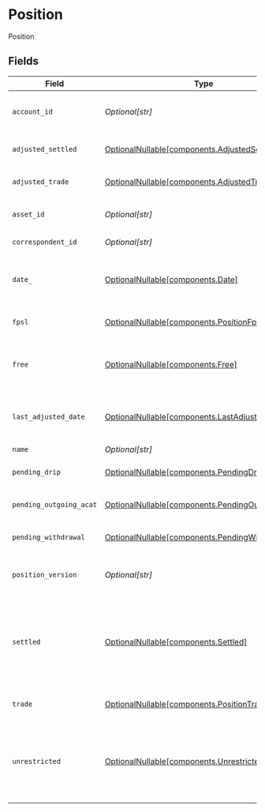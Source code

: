 # Position

Position


## Fields

| Field                                                                                                                                                                                                                                                                                                                                       | Type                                                                                                                                                                                                                                                                                                                                        | Required                                                                                                                                                                                                                                                                                                                                    | Description                                                                                                                                                                                                                                                                                                                                 | Example                                                                                                                                                                                                                                                                                                                                     |
| ------------------------------------------------------------------------------------------------------------------------------------------------------------------------------------------------------------------------------------------------------------------------------------------------------------------------------------------- | ------------------------------------------------------------------------------------------------------------------------------------------------------------------------------------------------------------------------------------------------------------------------------------------------------------------------------------------- | ------------------------------------------------------------------------------------------------------------------------------------------------------------------------------------------------------------------------------------------------------------------------------------------------------------------------------------------- | ------------------------------------------------------------------------------------------------------------------------------------------------------------------------------------------------------------------------------------------------------------------------------------------------------------------------------------------- | ------------------------------------------------------------------------------------------------------------------------------------------------------------------------------------------------------------------------------------------------------------------------------------------------------------------------------------------- |
| `account_id`                                                                                                                                                                                                                                                                                                                                | *Optional[str]*                                                                                                                                                                                                                                                                                                                             | :heavy_minus_sign:                                                                                                                                                                                                                                                                                                                          | A globally unique identifier referencing a single account; this is the main identifier for an account used for machine-to-machine interactions                                                                                                                                                                                              | 01HBRQ5BW6ZAY4BNWP4GWRD80X                                                                                                                                                                                                                                                                                                                  |
| `adjusted_settled`                                                                                                                                                                                                                                                                                                                          | [OptionalNullable[components.AdjustedSettled]](../../models/components/adjustedsettled.md)                                                                                                                                                                                                                                                  | :heavy_minus_sign:                                                                                                                                                                                                                                                                                                                          | `settled` + any as of settled amounts for the date                                                                                                                                                                                                                                                                                          | {<br/>"value": "0.25"<br/>}                                                                                                                                                                                                                                                                                                                 |
| `adjusted_trade`                                                                                                                                                                                                                                                                                                                            | [OptionalNullable[components.AdjustedTrade]](../../models/components/adjustedtrade.md)                                                                                                                                                                                                                                                      | :heavy_minus_sign:                                                                                                                                                                                                                                                                                                                          | `trade` + any as of trade amounts for the date                                                                                                                                                                                                                                                                                              | {<br/>"value": "0.25"<br/>}                                                                                                                                                                                                                                                                                                                 |
| `asset_id`                                                                                                                                                                                                                                                                                                                                  | *Optional[str]*                                                                                                                                                                                                                                                                                                                             | :heavy_minus_sign:                                                                                                                                                                                                                                                                                                                          | An Apex-provided, global identifier created on a per asset bases which provides connectivity across all areas                                                                                                                                                                                                                               | 1000                                                                                                                                                                                                                                                                                                                                        |
| `correspondent_id`                                                                                                                                                                                                                                                                                                                          | *Optional[str]*                                                                                                                                                                                                                                                                                                                             | :heavy_minus_sign:                                                                                                                                                                                                                                                                                                                          | The correspondent id associated with the account for the position                                                                                                                                                                                                                                                                           | 01AB2CDEAYOAK3ADJA4FJZCXZA                                                                                                                                                                                                                                                                                                                  |
| `date_`                                                                                                                                                                                                                                                                                                                                     | [OptionalNullable[components.Date]](../../models/components/date.md)                                                                                                                                                                                                                                                                        | :heavy_minus_sign:                                                                                                                                                                                                                                                                                                                          | The date for which the positions were calculated                                                                                                                                                                                                                                                                                            | {<br/>"day": 14,<br/>"month": 5,<br/>"year": 2024<br/>}                                                                                                                                                                                                                                                                                     |
| `fpsl`                                                                                                                                                                                                                                                                                                                                      | [OptionalNullable[components.PositionFpsl]](../../models/components/positionfpsl.md)                                                                                                                                                                                                                                                        | :heavy_minus_sign:                                                                                                                                                                                                                                                                                                                          | Quantity of asset in use by the FPSL program. Should not be used by currency assets                                                                                                                                                                                                                                                         | {<br/>"value": "0.25"<br/>}                                                                                                                                                                                                                                                                                                                 |
| `free`                                                                                                                                                                                                                                                                                                                                      | [OptionalNullable[components.Free]](../../models/components/free.md)                                                                                                                                                                                                                                                                        | :heavy_minus_sign:                                                                                                                                                                                                                                                                                                                          | Quantity of asset available for allocation for use by the FPSL program. Raw bucket values. These denote that a position is allocated to this purpose. Values may be negative                                                                                                                                                                | {<br/>"value": "0"<br/>}                                                                                                                                                                                                                                                                                                                    |
| `last_adjusted_date`                                                                                                                                                                                                                                                                                                                        | [OptionalNullable[components.LastAdjustedDate]](../../models/components/lastadjusteddate.md)                                                                                                                                                                                                                                                | :heavy_minus_sign:                                                                                                                                                                                                                                                                                                                          | The most recent date an adjustment occurred                                                                                                                                                                                                                                                                                                 | {<br/>"day": 14,<br/>"month": 5,<br/>"year": 2024<br/>}                                                                                                                                                                                                                                                                                     |
| `name`                                                                                                                                                                                                                                                                                                                                      | *Optional[str]*                                                                                                                                                                                                                                                                                                                             | :heavy_minus_sign:                                                                                                                                                                                                                                                                                                                          | accounts/{account_id}/positions/{position_id}                                                                                                                                                                                                                                                                                               | accounts/{account_id}/positions/{position_id}                                                                                                                                                                                                                                                                                               |
| `pending_drip`                                                                                                                                                                                                                                                                                                                              | [OptionalNullable[components.PendingDrip]](../../models/components/pendingdrip.md)                                                                                                                                                                                                                                                          | :heavy_minus_sign:                                                                                                                                                                                                                                                                                                                          | Quantity of currency from a dividend being reserved for reinvestment. should not be used by non-currency assets                                                                                                                                                                                                                             | {<br/>"value": "0.25"<br/>}                                                                                                                                                                                                                                                                                                                 |
| `pending_outgoing_acat`                                                                                                                                                                                                                                                                                                                     | [OptionalNullable[components.PendingOutgoingAcat]](../../models/components/pendingoutgoingacat.md)                                                                                                                                                                                                                                          | :heavy_minus_sign:                                                                                                                                                                                                                                                                                                                          | Quantity/ amount of asset restricted due to an outgoing acat request                                                                                                                                                                                                                                                                        | {<br/>"value": "0.25"<br/>}                                                                                                                                                                                                                                                                                                                 |
| `pending_withdrawal`                                                                                                                                                                                                                                                                                                                        | [OptionalNullable[components.PendingWithdrawal]](../../models/components/pendingwithdrawal.md)                                                                                                                                                                                                                                              | :heavy_minus_sign:                                                                                                                                                                                                                                                                                                                          | Quantity of currency being reserved for withdrawal. should not be used by non-currency assets                                                                                                                                                                                                                                               | {<br/>"value": "0.25"<br/>}                                                                                                                                                                                                                                                                                                                 |
| `position_version`                                                                                                                                                                                                                                                                                                                          | *Optional[str]*                                                                                                                                                                                                                                                                                                                             | :heavy_minus_sign:                                                                                                                                                                                                                                                                                                                          | The position version for an asset/account combo. This number only increases, such that larger `position_version`s are newer than lower ones.                                                                                                                                                                                                | 302365697638401                                                                                                                                                                                                                                                                                                                             |
| `settled`                                                                                                                                                                                                                                                                                                                                   | [OptionalNullable[components.Settled]](../../models/components/settled.md)                                                                                                                                                                                                                                                                  | :heavy_minus_sign:                                                                                                                                                                                                                                                                                                                          | Computed fieldsOriginal Settled Position before and as-of changesComputed based on the bucket values to represet the total settled position in an account  Currently defined as `free` + `fpsl` + `pending_outgoing_acat` + `drip` + `pending_withdrawal`, but if/when new buckets are added this value will need to change to reflect them | {<br/>"value": "1.25"<br/>}                                                                                                                                                                                                                                                                                                                 |
| `trade`                                                                                                                                                                                                                                                                                                                                     | [OptionalNullable[components.PositionTrade]](../../models/components/positiontrade.md)                                                                                                                                                                                                                                                      | :heavy_minus_sign:                                                                                                                                                                                                                                                                                                                          | original trade position                                                                                                                                                                                                                                                                                                                     | {<br/>"value": "0.25"<br/>}                                                                                                                                                                                                                                                                                                                 |
| `unrestricted`                                                                                                                                                                                                                                                                                                                              | [OptionalNullable[components.Unrestricted]](../../models/components/unrestricted.md)                                                                                                                                                                                                                                                        | :heavy_minus_sign:                                                                                                                                                                                                                                                                                                                          | Computed based on the bucket values to represent the total unrestricted position in an account. Will always be less than or equal to `settled`  settled - (pending_outgoing_acat + pending_drip + pending_withdrawal) ; however, if/when the API adds new buckets, Apex may adjust this to either incorporate the new value or not          | {<br/>"value": "0.25"<br/>}                                                                                                                                                                                                                                                                                                                 |